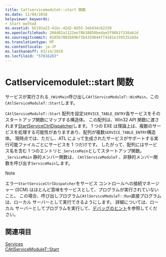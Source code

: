 ```yaml
---
title: Catlservicemodulet::start 関数
ms.date: 11/04/2016
helpviewer_keywords:
- Start method
ms.assetid: b5193a23-41bc-42d2-8d55-3eb43dc62238
ms.openlocfilehash: 204d02a1122ee78b38850bedae5f98b1f338ab1d
ms.sourcegitcommit: 8105b7003b89b73b4359644ff4281e1595352dda
ms.translationtype: MT
ms.contentlocale: ja-JP
ms.lasthandoff: 03/14/2019
ms.locfileid: "57816283"
---
```

# <a name="catlservicemoduletstart-function"></a>Catlservicemodulet::start 関数

サービスが実行される`_tWinMain`呼び出し`CAtlServiceModuleT::WinMain`、この`CAtlServiceModuleT::Start`します。

`CAtlServiceModuleT::Start` 配列を設定`SERVICE_TABLE_ENTRY`各サービスをそのスタートアップ関数にマップする構造体。 この配列は、Win32 API 関数に渡されます[StartServiceCtrlDispatcher](/windows/desktop/api/winsvc/nf-winsvc-startservicectrldispatchera)します。 1 つの EXE は理論上は、複数のサービスを処理する可能性がありますあり、配列が複数`SERVICE_TABLE_ENTRY`構造体。 現時点では、ただし、ATL によって生成されたサービスがサポートする実行可能ファイルごとにサービスを 1 つだけです。 したがって、配列にはサービス名を含む 1 つのエントリと`_ServiceMain`としてスタートアップ関数。 `_ServiceMain` 静的メンバー関数は、 `CAtlServiceModuleT` 、非静的メンバー関数を呼び出す`ServiceMain`します。

> [!NOTE]
>  エラー`StartServiceCtrlDispatcher`をサービス コントロールへの接続マネージャー (SCM) はほとんど意味をサービスとして、プログラムが実行されていないこと。 この場合、呼び出しプログラム`CAtlServiceModuleT::Run`直接プログラムは、ローカル サーバーとして実行できるようにします。 詳細については、ローカル サーバーとしてプログラムを実行して、[デバッグのヒント](../atl/debugging-tips.md)を参照してください。

## <a name="see-also"></a>関連項目

[Services](../atl/atl-services.md)<br/>
[CAtlServiceModuleT::Start](../atl/reference/catlservicemodulet-class.md#start)
